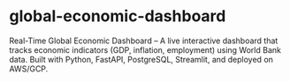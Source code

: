 # global-economic-dashboard
Real-Time Global Economic Dashboard – A live interactive dashboard that tracks economic indicators (GDP, inflation, employment) using World Bank data. Built with Python, FastAPI, PostgreSQL, Streamlit, and deployed on AWS/GCP.
